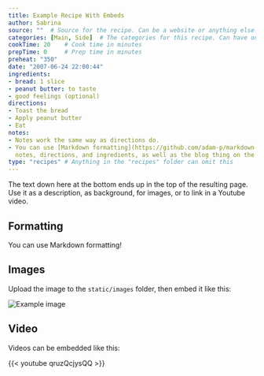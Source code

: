 ```yaml
---
title: Example Recipe With Embeds
author: Sabrina
source: ""  # Source for the recipe. Can be a website or anything else.
categories: [Main, Side]  # The categories for this recipe. Can have one, or more than one.
cookTime: 20    # Cook time in minutes
prepTime: 0     # Prep time in minutes
preheat: "350"
date: "2007-06-24 22:00:44"
ingredients:
- bread: 1 slice
- peanut butter: to taste
- good feelings (optional)
directions:
- Toast the bread
- Apply peanut butter
- Eat
notes:
- Notes work the same way as directions do.
- You can use [Markdown formatting](https://github.com/adam-p/markdown-here/wiki/Markdown-Cheatsheet) in
  notes, directions, and ingredients, as well as the blog thing on the top of the page.
type: "recipes" # Anything in the "recipes" folder can omit this
---
```


The text down here at the bottom ends up in the top of the resulting page. Use it as a description, as background, for images, or to link in a Youtube video.

## Formatting

You can use Markdown formatting!

## Images

Upload the image to the `static/images` folder, then embed it like this:

![Example image](/images/example.jpg)

## Video

Videos can be embedded like this:

{{< youtube qruzQcjysQQ >}}
